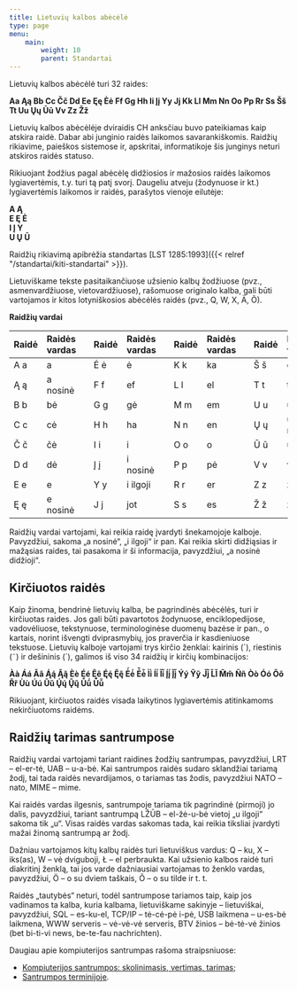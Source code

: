 ```yaml
---
title: Lietuvių kalbos abėcėlė
type: page
menu:
    main:
        weight: 10
        parent: Standartai
---
```


Lietuvių kalbos abėcėlė turi 32 raides:

**Aa Ąą Bb Cc Čč Dd Ee Ęę Ėė Ff Gg Hh Ii Įį Yy Jj Kk Ll Mm Nn Oo Pp Rr Ss Šš Tt Uu Ųų Ūū Vv Zz Žž**

Lietuvių kalbos abėcėlėje dviraidis CH anksčiau buvo pateikiamas kaip atskira raidė. Dabar abi junginio raidės laikomos
savarankiškomis. Raidžių rikiavime, paieškos sistemose ir, apskritai, informatikoje šis junginys neturi atskiros raidės
statuso.

Rikiuojant žodžius pagal abėcėlę didžiosios ir mažosios raidės laikomos lygiavertėmis, t.y. turi tą patį svorį. Daugeliu
atveju (žodynuose ir kt.) lygiavertėmis laikomos ir raidės, parašytos vienoje eilutėje:

**A Ą**  
**E Ę Ė**  
**I Į Y**  
**U Ų Ū**

Raidžių rikiavimą apibrėžia standartas [LST 1285:1993]({{< relref "/standartai/kiti-standartai" >}}).

Lietuviškame tekste pasitaikančiuose užsienio kalbų žodžiuose (pvz., asmenvardžiuose, vietovardžiuose), rašomuose
originalo kalba, gali būti vartojamos ir kitos lotyniškosios abėcėlės raidės (pvz., Q, W, X, Ä, Õ).

**Raidžių vardai**

| Raidė | Raidės vardas | | Raidė | Raidės vardas | | Raidė | Raidės vardas | | Raidė | Raidės vardas |
|:------|:--------------|-|:------|:--------------|-|:------|:--------------|-|:------|:--------------|
| A a   | a             | | Ė ė   | ė             | | K k   | ka            | | Š š   | eš            |
| Ą ą   | a nosinė      | | F f   | ef            | | L l   | el            | | T t   | tė            |
| B b   | bė            | | G g   | gė            | | M m   | em            | | U u   | u             |
| C c   | cė            | | H h   | ha            | | N n   | en            | | Ų ų   | u nosinė      |
| Č č   | čė            | | I i   | i             | | O o   | o             | | Ū ū   | u ilgoji      |
| D d   | dė            | | Į į   | i nosinė      | | P p   | pė            | | V v   | vė            |
| E e   | e             | | Y y   | i ilgoji      | | R r   | er            | | Z z   | zė            |
| Ę ę   | e nosinė      | | J j   | jot           | | S s   | es            | | Ž ž   | žė            |

Raidžių vardai vartojami, kai reikia raidę įvardyti šnekamojoje kalboje. Pavyzdžiui, sakoma „a nosinė“, „i ilgoji“ ir pan.
Kai reikia skirti didžiąsias ir mažąsias raides, tai pasakoma ir ši informacija, pavyzdžiui, „a nosinė didžioji“.

Kirčiuotos raidės
-----------------

Kaip žinoma, bendrinė lietuvių kalba, be pagrindinės abėcėlės, turi ir kirčiuotas raides.
Jos gali būti pavartotos žodynuose, enciklopedijose, vadovėliuose, tekstynuose, terminologinėse duomenų bazėse ir pan., o kartais, norint išvengti dviprasmybių, jos praverčia ir kasdieniuose tekstuose.
Lietuvių kalboje vartojami trys kirčio ženklai: kairinis (\`), riestinis (˜) ir dešininis (´), galimos iš viso 34 raidžių ir kirčių kombinacijos:

**Àà Áá Ãã Ą́ą́ Ą̃ą̃ Èè Éé Ẽẽ Ę́ę́ Ę̃ę̃ Ė́ė́ Ė̃ė̃ Ìi̇̀ Íi̇́ Ĩi̇̃ Į́į̇́ Į̃į̇̃ Ýý Ỹỹ J̃j̇̃ L̃l̃ M̃m̃ Ññ Òò Óó Õõ R̃r̃ Ùù Úú Ũũ Ų́ų́ Ų̃ų̃ Ū́ū́ Ū̃ū̃**

Rikiuojant, kirčiuotos raidės visada laikytinos lygiavertėmis atitinkamoms nekirčiuotoms raidėms.

Raidžių tarimas santrumpose
---------------------------

Raidžių vardai vartojami tariant raidines žodžių santrumpas, pavyzdžiui, LRT – el-er-tė, UAB – u-a-bė.
Kai santrumpos raidės sudaro sklandžiai tariamą žodį, tai tada raidės nevardijamos, o tariamas tas žodis, pavyzdžiui NATO – nato, MIME – mime.

Kai raidės vardas ilgesnis, santrumpoje tariama tik pagrindinė (pirmoji) jo dalis, pavyzdžiui, tariant santrumpą LŽŪB – el-žė-u-bė vietoj „u ilgoji“ sakoma tik „u“.
Visas raidės vardas sakomas tada, kai reikia tiksliai įvardyti mažai žinomą santrumpą ar žodį.

Dažniau vartojamos kitų kalbų raidės turi lietuviškus vardus: Q – ku, X – iks(as), W – vė dviguboji, Ł – el perbraukta.
Kai užsienio kalbos raidė turi diakritinį ženklą, tai jos varde dažniausiai vartojamas to ženklo vardas, pavyzdžiui, Ö – o su dviem taškais, Õ – o su tilde ir t. t.

Raidės „tautybės“ neturi, todėl santrumpose tariamos taip, kaip jos vadinamos ta kalba, kuria kalbama, lietuviškame
sakinyje – lietuviškai, pavyzdžiui, SQL – es-ku-el, TCP/IP – tė-cė-pė i-pė, USB laikmena – u-es-bė laikmena, WWW serveris –
vė-vė-vė serveris, BTV žinios – bė-tė-vė žinios (bet bi-ti-vi news, be-te-fau nachrichten).

Daugiau apie kompiuterijos santrumpas rašoma straipsniuose:

* [Kompiuterijos santrumpos: skolinimasis, vertimas, tarimas](https://www.vlkk.lt/naujienos/kitos-naujienos/kompiuterijos-santrumpos-skolinimasis-vertimas-tarimas);
* [Santrumpos terminijoje](http://ims.mii.lt/ims/asmen/gintas/publ/gg07-santrumpos.html).
